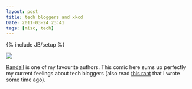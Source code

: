```yaml
---
layout: post
title: tech bloggers and xkcd
Date: 2011-03-24 23:41
tags: [misc, tech]
---
```

{% include JB/setup %} 

![](http://dl.dropbox.com/u/179731/4071979061.png)

[Randall](http://xkcd.com/) is one of my favourite authors. This comic here
sums up perfectly my current feelings about tech bloggers (also read [this rant](http://aadm.github.com/2011-02-17-english-writers.html) that I wrote some time ago).

